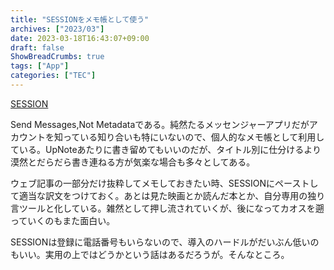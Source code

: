 ```yaml
---
title: "SESSIONをメモ帳として使う"
archives: ["2023/03"]
date: 2023-03-18T16:43:07+09:00
draft: false
ShowBreadCrumbs: true
tags: ["App"]
categories: ["TEC"]
---
```


[SESSION](https://getsession.org/)

Send Messages,Not Metadataである。純然たるメッセンジャーアプリだがアカウントを知っている知り合いも特にいないので、個人的なメモ帳として利用している。UpNoteあたりに書き留めてもいいのだが、タイトル別に仕分けるより漠然とだらだら書き連ねる方が気楽な場合も多々としてある。

ウェブ記事の一部分だけ抜粋してメモしておきたい時、SESSIONにペーストして適当な訳文をつけておく。あとは見た映画とか読んだ本とか、自分専用の独り言ツールと化している。雑然として押し流されていくが、後になってカオスを遡っていくのもまた面白い。

SESSIONは登録に電話番号もいらないので、導入のハードルがだいぶん低いのもいい。実用の上ではどうかという話はあるだろうが。そんなところ。

